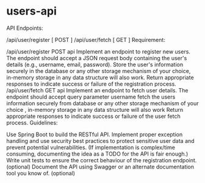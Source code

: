 # users-api
API Endpoints:

/api/user/register [ POST ]
/api/user/fetch [ GET ]
Requirement:

/api/user/register
POST api
Implement an endpoint to register new users.
The endpoint should accept a JSON request body containing the user's details (e.g., username, email, password).
Store the user's information securely in the database or any other storage mechanism of your choice, in-memory storage in any data structure will also work.
Return appropriate responses to indicate success or failure of the registration process.
/api/user/fetch
GET api
Implement an endpoint to fetch user details.
The endpoint should accept query parameter username
fetch the users information securely from database or any other storage mechanism of your choice , in-memory storage in any data structure will also work
Return appropriate responses to indicate success or failure of the user fetch process.
Guidelines:

Use Spring Boot to build the RESTful API.
Implement proper exception handling and use security best practices to protect sensitive user data and prevent potential vulnerabilities. (If implementation is complex/time consuming, documenting the idea as a TODO for the API is fair enough.)
Write unit tests to ensure the correct behaviour of the registration endpoint. (optional)
Document the API using Swagger or an alternate documentation tool you know of. (optional)
